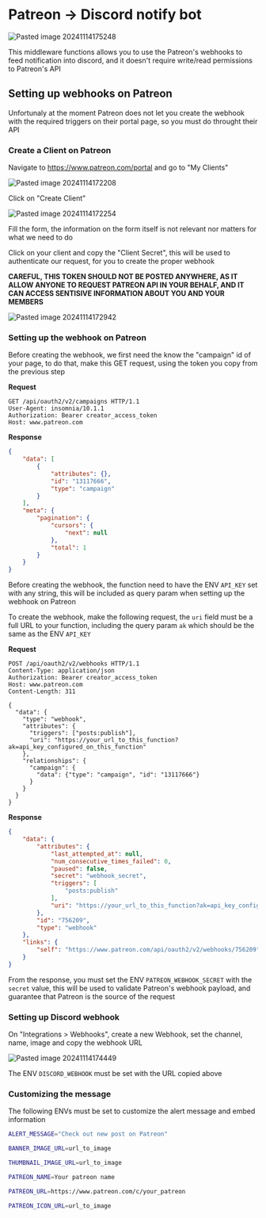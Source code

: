 # Patreon -> Discord notify bot
![Pasted image 20241114175248](https://github.com/user-attachments/assets/8cde3136-0504-4cd1-b9e4-c49bd50eb278)

This middleware functions allows you to use the Patreon's webhooks to feed notification into discord, and it doesn't require write/read permissions to Patreon's API

## Setting up webhooks on Patreon
Unfortunaly at the moment Patreon does not let you create the webhook with the required triggers on their portal page, so you must do throught their API

### Create a Client on Patreon
Navigate to https://www.patreon.com/portal and go to "My Clients"

![Pasted image 20241114172208](https://github.com/user-attachments/assets/37289981-317d-4c6b-b289-4e3da7cb6185)

Click on "Create Client"

![Pasted image 20241114172254](https://github.com/user-attachments/assets/6cf6d3dd-9447-47a6-b15b-5ad2a517c92e)

Fill the form, the information on the form itself is not relevant nor matters for what we need to do

Click on your client and copy the "Client Secret", this will be used to authenticate our request, for you to create the proper webhook

**CAREFUL, THIS TOKEN SHOULD NOT BE POSTED ANYWHERE, AS IT ALLOW ANYONE TO REQUEST PATREON API IN YOUR BEHALF, AND IT CAN ACCESS SENTISIVE INFORMATION ABOUT YOU AND YOUR MEMBERS**

![Pasted image 20241114172942](https://github.com/user-attachments/assets/9af89b0f-46f6-49d6-b96e-8e7120fb1e21)

### Setting up the webhook on Patreon
Before creating the webhook, we first need the know the "campaign" id of your page, to do that, make this GET request, using the token you copy from the previous step 

**Request**
```http
GET /api/oauth2/v2/campaigns HTTP/1.1
User-Agent: insomnia/10.1.1
Authorization: Bearer creator_access_token
Host: www.patreon.com
```

**Response**
```json
{
	"data": [
		{
			"attributes": {},
			"id": "13117666",
			"type": "campaign"
		}
	],
	"meta": {
		"pagination": {
			"cursors": {
				"next": null
			},
			"total": 1
		}
	}
}
```

Before creating the webhook, the function need to have the ENV `API_KEY` set with any string, this will be included as query param when setting up the webhook on Patreon

To create the webhook, make the following request, the `uri` field must be a full URL to your function, including the query param `ak` which should be the same as the ENV `API_KEY`

**Request**
```http
POST /api/oauth2/v2/webhooks HTTP/1.1
Content-Type: application/json
Authorization: Bearer creator_access_token
Host: www.patreon.com
Content-Length: 311

{
  "data": {
    "type": "webhook",
    "attributes": {
      "triggers": ["posts:publish"],
      "uri": "https://your_url_to_this_function?ak=api_key_configured_on_this_function"
    },
    "relationships": {
      "campaign": {
        "data": {"type": "campaign", "id": "13117666"}
      }
    }
  }
}
```

**Response**
```json
{
	"data": {
		"attributes": {
			"last_attempted_at": null,
			"num_consecutive_times_failed": 0,
			"paused": false,
			"secret": "webhook_secret",
			"triggers": [
				"posts:publish"
			],
			"uri": "https://your_url_to_this_function?ak=api_key_configured_on_this_function"
		},
		"id": "756209",
		"type": "webhook"
	},
	"links": {
		"self": "https://www.patreon.com/api/oauth2/v2/webhooks/756209"
	}
}
```

From the response, you must set the ENV `PATREON_WEBHOOK_SECRET` with the `secret` value, this will be used to validate Patreon's webhook payload, and guarantee that Patreon is the source of the request


### Setting up Discord webhook
On "Integrations > Webhooks", create a new Webhook, set the channel, name, image and copy the webhook URL

![Pasted image 20241114174449](https://github.com/user-attachments/assets/cdf7a80d-2bb1-4501-b0f0-9eaa8d0da018)

The ENV `DISCORD_WEBHOOK` must be set with the URL copied above

### Customizing the message
The following ENVs must be set to customize the alert message and embed information

```bash
ALERT_MESSAGE="Check out new post on Patreon"

BANNER_IMAGE_URL=url_to_image

THUMBNAIL_IMAGE_URL=url_to_image

PATREON_NAME=Your patreon name

PATREON_URL=https://www.patreon.com/c/your_patreon

PATREON_ICON_URL=url_to_image
```
